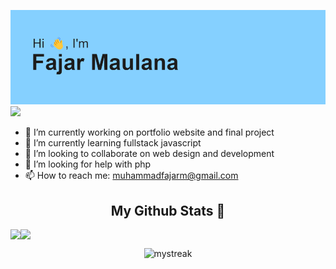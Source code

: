 <!-- <div align="center"><h1>Hi there 👋</div> -->

![Header](header.png)
![](https://komarev.com/ghpvc/?username=ajayfaul)
<!--
**ajayfaul/ajayfaul** is a ✨ _special_ ✨ repository because its `README.md` (this file) appears on your GitHub profile.

Here are some ideas to get you started:


-->

- 🔭 I’m currently working on portfolio website and final project
- 🌱 I’m currently learning fullstack javascript
- 👯 I’m looking to collaborate on web design and development
- 🤔 I’m looking for help with php
- 📫 How to reach me: muhammadfajarm@gmail.com

 <div align="center"><h2>My Github Stats 🌟</div>
  
<!-- [![Ajayfaul's GitHub stats-Dark](https://github-readme-stats.vercel.app/api?username=ajayfaul&show_icons=true&theme=dark#gh-dark-mode-only)](https://github.com/ajayfaul/github-readme-stats#gh-dark-mode-only)
[![Ajayfaul's GitHub stats-Light](https://github-readme-stats.vercel.app/api?username=ajayfaul&show_icons=true&theme=default#gh-light-mode-only)](https://github.com/ajayfaul/github-readme-stats#gh-light-mode-only)
[![Top Langs](https://github-readme-stats.vercel.app/api/top-langs/?username=ajayfaul&layout=compact)](https://github.com/ajayfaul/github-readme-stats)
[![GitHub Streak](http://github-readme-streak-stats.herokuapp.com?user=ajayfaul&theme=dracula&hide_border=true)](https://git.io/streak-stats) -->



<div style="display: flex; flex-direction: row;">
 <img class="img" src="https://github-readme-stats.vercel.app/api?username=ajayfaul&show_icons=true" />
 <img class="img" src="https://github-readme-stats.vercel.app/api/top-langs/?username=ajayfaul&layout=compact" />
</div>

<p align="center">
    <img class="img" src="http://github-readme-streak-stats.herokuapp.com?user=ajayfaul&theme=dracula&hide_border=true" alt="mystreak"/>
</p>

